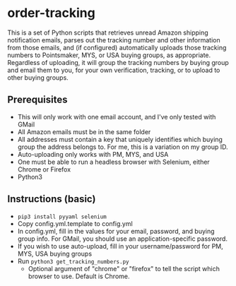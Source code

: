 # order-tracking

This is a set of Python scripts that retrieves unread Amazon shipping notification emails, parses out the tracking number and other information from those emails, and (if configured) automatically uploads those tracking numbers to Pointsmaker, MYS, or USA buying groups, as appropriate. Regardless of uploading, it will group the tracking numbers by buying group and email them to you, for your own verification, tracking, or to upload to other buying groups. 

## Prerequisites

- This will only work with one email account, and I've only tested with GMail
- All Amazon emails must be in the same folder
- All addresses must contain a key that uniquely identifies which buying group the address belongs to. For me, this is a variation on my group ID.
- Auto-uploading only works with PM, MYS, and USA
- One must be able to run a headless browser with Selenium, either Chrome or Firefox
- Python3

## Instructions (basic)

- `pip3 install pyyaml selenium`
- Copy config.yml.template to config.yml
- In config.yml, fill in the values for your email, password, and buying group info. For GMail, you should use an application-specific password. 
- If you wish to use auto-upload, fill in your username/password for PM, MYS, USA buying groups 
- Run `python3 get_tracking_numbers.py` 
  - Optional argument of "chrome" or "firefox" to tell the script which browser to use. Default is Chrome.
